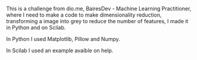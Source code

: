 This is a challenge from dio.me, BairesDev - Machine Learning Practitioner, where I need to make a code to make dimensionality reduction, transforming a image into grey to reduce the number of features, I made it in Python and on Scilab.

In Python I used Matplotlib, Pillow and Numpy.

In Scilab I used an example avaible on help.